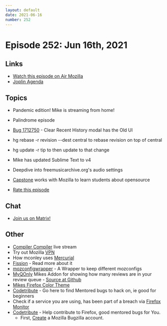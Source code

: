 ```yaml
---
layout: default
date: 2021-06-16
number: 252
---
```


# Episode 252: Jun 16th, 2021

## Links
* [Watch this episode on Air Mozilla](https://mzl.la/joy-of-coding-2021-06-16)
* [Joplin Agenda](https://mikeconley.ca/joc/agendas/Episode-0252.html)

## Topics
* Pandemic edition! Mike is streaming from home!
* Palindrome episode
* [Bug 1712750](https://bugzilla.mozilla.org/show_bug.cgi?id=1712750) - Clear Recent History modal has the Old UI
* hg rebase -r revision --dest central  to rebase revision on top of central
* hg update -r tip  to then update to that change
* Mike has updated Sublime Text to v4
* Deepdive into freemusicarchive.org's audio settings
* [Capstone](https://www.capstone.cse.msu.edu) works with Mozilla to learn students about opensource

* [Rate this episode](https://forms.gle/m2f1QBqeQX35mA4F7)

## Chat
* [Join us on Matrix!](https://matrix.to/#/!enWuAmKDOEEPYejXRk:mozilla.org?via=mozilla.org&via=raim.ist)

## Other
* [Compiler Compiler](https://www.twitch.tv/codehag) live stream
* Try out Mozilla [VPN](https://vpn.mozilla.org/)
* How mconley uses [Mercurial](https://mikeconley.github.io/documents/How_mconley_uses_Mercurial_for_Mozilla_code)
* [Fission](https://firefox-source-docs.mozilla.org/dom/dom/Fission.html) - Read more about it
* [mozconfigwrapper](https://github.com/ahal/mozconfigwrapper) - A Wrapper to keep different mozconfigs
* [MyQOnly](https://addons.mozilla.org/en-US/firefox/addon/myqonly/) Mikes Addon for showing how many reviews are in your review queue - [Source at Github](https://github.com/mikeconley/myqonly)
* [Mikes Firefox Color Theme](https://addons.mozilla.org/en-US/firefox/addon/electricbluegaloo/)
* [Codetribute](https://codetribute.mozilla.org/) - Go here to find Mentored bugs to hack on, ie good for beginners
* Check if a service you are using, has been part of a breach via [Firefox Monitor](https://monitor.firefox.com/breaches)
* [Codetribute](https://codetribute.mozilla.org/) - Help contribute to Firefox, good mentored bugs for You.
  - First, [Create](https://bugzilla.mozilla.org/createaccount.cgi) a Mozilla Bugzilla account.

